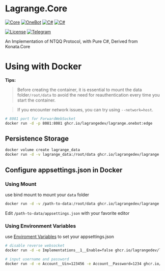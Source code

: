 # Lagrange.Core

[![Core](https://img.shields.io/badge/Lagrange-Core-blue)](#)
[![OneBot](https://img.shields.io/badge/Lagrange-OneBot-blue)](#)
[![C#](https://img.shields.io/badge/Core-%20.NET_6-blue)](#)
[![C#](https://img.shields.io/badge/OneBot-%20.NET_7-blue)](#)

[![License](https://img.shields.io/static/v1?label=LICENSE&message=GPL-3.0&color=lightrey)](#)
[![Telegram](https://img.shields.io/endpoint?url=https%3A%2F%2Ftelegram-badge-4mbpu8e0fit4.runkit.sh%2F%3Furl%3Dhttps%3A%2F%2Ft.me%2F%2B6HNTeJO0JqtlNmRl)](https://t.me/+6HNTeJO0JqtlNmRl)

An Implementation of NTQQ Protocol, with Pure C#, Derived from Konata.Core


# Using with Docker

**Tips:**

>Before creating the container, it is essential to mount the data folder`/root/data` to avoid the need for reauthentication every time you start the container.

> If you encounter network issues, you can try using `--network=host`.

```bash
# 8081 port for ForwardWebSocket
docker run -d -p 8081:8081 ghcr.io/lagrangedev/lagrange.onebot:edge
```

## Persistence Storage

```bash
docker volume create lagrange_data
docker run -d -v lagrange_data:/root/data ghcr.io/lagrangedev/lagrange.onebot:edge
```

## Configure appsettings.json in Docker

### Using Mount

use bind mount to mount your `data` folder		
```bash
docker run -d -v /path-to-data:/root/data ghcr.io/lagrangedev/lagrange.onebot:edge
```
Edit `/path-to-data/appsettings.json` with your favorite editor

### Using Environment Variables

use [Enviroment Variables](https://learn.microsoft.com/en-us/aspnet/core/fundamentals/configuration/?view=aspnetcore-7.0#naming-of-environment-variables) to set your appsettings.json
```bash
# disable reverse websocket
docker run -d -e Implementations__1__Enable=false ghcr.io/lagrangedev/lagrange.onebot:edge
```

```bash
# input username and password
docker run -d -e Account__Uin=123456 -e Account__Password=1234 ghcr.io/lagrangedev/lagrange.onebot:edge
```